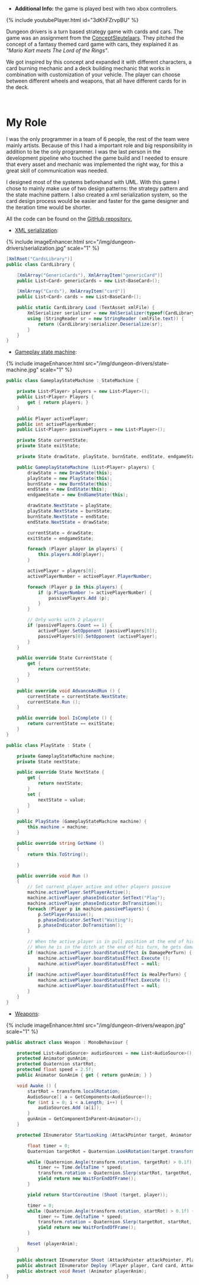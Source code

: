 <!-----
layout: post
title:  "Internship Abbey Games"
genre: "Particle editor"
dev-role: "tool development"
categories: portfolio
img: template.jpg
permalink: /internship/
---
* __Genre:__ turn based strategy game
* __Platform:__ PC/OSX
* __Role:__ tool programmer
* __Date:__ september 2016 - february 2017
* __Repository:__ [ernstluring/dungeon-drivers][github]
<!--* __Download:__ [Windows][windowsBuild] / [OSX][osxBuild]-->
* __Additional Info:__ the game is played best with two xbox controllers.

{% include youtubePlayer.html id="3dKhFZrvpBU" %}

Dungeon drivers is a turn based strategy game with cards and cars.
The game was an assignment from the [ConceptSleutelaars][conceptsleutelaars]. They pitched the concept of a fantasy themed card game with cars, they explained it as *"Mario Kart meets The Lord of the Rings"*.

We got inspired by this concept and expanded it with different characters, a card burning mechanic and a deck building mechanic that works in combination with customization of your vehicle. The player can choose between different wheels and weapons, that all have different cards for in the deck.

<br />

# My Role

I was the only programmer in a team of 6 people, the rest of the team were mainly artists. Because of this I had a important role and big responsibility in addition to be the only programmer. I was the last person in the development pipeline who touched the game build and I needed to ensure that every asset and mechanic was implemented the right way, for this a great skill of communication was needed.

I designed most of the systems beforehand with UML. With this game I chose to mainly make use of two design patterns: the strategy pattern and the state machine pattern. I also created a xml serialization system, so the card design process would be easier and faster for the game designer and the iteration time would be shorter.

All the code can be found on the [GitHub repository.][github]

* [XML serialization][cardsystem]:

{% include imageEnhancer.html src="/img/dungeon-drivers/serialization.jpg" scale="1" %}

~~~ csharp
[XmlRoot("CardsLibrary")]
public class CardLibrary {

	[XmlArray("GenericCards"), XmlArrayItem("genericCard")]
	public List<Card> genericCards = new List<BaseCard>();

	[XmlArray("Cards"), XmlArrayItem("card")]
	public List<Card> cards = new List<BaseCard>();

	public static CardLibrary Load (TextAsset xmlFile) {
		XmlSerializer serializer = new XmlSerializer(typeof(CardLibrary));
		using (StringReader sr = new StringReader (xmlFile.text)) {
			return (CardLibrary)serializer.Deserialize(sr);
		}
	}
}
~~~



* [Gameplay state machine][gameplayStateMachine]:

{% include imageEnhancer.html src="/img/dungeon-drivers/state-machine.jpg" scale="1" %}

~~~ csharp
public class GameplayStateMachine : StateMachine {

	private List<Player> players = new List<Player>();
	public List<Player> Players {
		get { return players; }
	}

	public Player activePlayer;
	public int activePlayerNumber;
	public List<Player> passivePlayers = new List<Player>();

	private State currentState;
	private State exitState;

	private State drawState, playState, burnState, endState, endgameState;

	public GameplayStateMachine (List<Player> players) {
		drawState = new DrawState(this);
		playState = new PlayState(this);
		burnState = new BurnState(this);
		endState = new EndState(this);
		endgameState = new EndGameState(this);

		drawState.NextState = playState;
		playState.NextState = burnState;
		burnState.NextState = endState;
		endState.NextState = drawState;

		currentState = drawState;
		exitState = endgameState;

		foreach (Player player in players) {
			this.players.Add(player);
		}

		activePlayer = players[0];
		activePlayerNumber = activePlayer.PlayerNumber;

		foreach (Player p in this.players) {
			if (p.PlayerNumber != activePlayerNumber) {
				passivePlayers.Add (p);
			}
		}

		// Only works with 2 players!
		if (passivePlayers.Count == 1) {
			activePlayer.SetOpponent (passivePlayers[0]);
			passivePlayers[0].SetOpponent (activePlayer);
		}
	}

	public override State CurrentState {
		get {
			return currentState;
		}
	}

	public override void AdvanceAndRun () {
		currentState = currentState.NextState;
		currentState.Run ();
	}

	public override bool IsComplete () {
		return currentState == exitState;
	}
}
~~~

~~~ csharp
public class PlayState : State {

	private GameplayStateMachine machine;
	private State nextState;

	public override State NextState {
		get {
			return nextState;
		}
		set {
			nextState = value;
		}
	}

	public PlayState (GameplayStateMachine machine) {
		this.machine = machine;
	}

	public override string GetName ()
	{
		return this.ToString();

	}

	public override void Run ()
	{
		// Set current player active and other players passive
		machine.activePlayer.SetPlayerActive();
		machine.activePlayer.phaseIndicator.SetText("Play");
		machine.activePlayer.phaseIndicator.DoTransition();
		foreach (Player p in machine.passivePlayers) {
			p.SetPlayerPassive();
			p.phaseIndicator.SetText("Waiting");
			p.phaseIndicator.DoTransition();
		}

		// When the active player is in pull position at the end of his turn, he gets health.
		// When he is in the ditch at the end of his turn, he gets damage
		if (machine.activePlayer.boardStatusEffect is DamagePerTurn) {
			machine.activePlayer.boardStatusEffect.Execute ();
			machine.activePlayer.boardStatusEffect = null;
		}
		if (machine.activePlayer.boardStatusEffect is HealPerTurn) {
			machine.activePlayer.boardStatusEffect.Execute ();
			machine.activePlayer.boardStatusEffect = null;
		}
	}
}
~~~

* [Weapons][weaponSystem]:

{% include imageEnhancer.html src="/img/dungeon-drivers/weapon.jpg" scale="1" %}

~~~ csharp
public abstract class Weapon : MonoBehaviour {

	protected List<AudioSource> audioSources = new List<AudioSource>();
	protected Animator gunAnim;
	protected Quaternion startRot;
	protected float speed = 2.5f;
	public Animator GunAnim { get { return gunAnim; } }

	void Awake () {
		startRot = transform.localRotation;
		AudioSource[] a = GetComponents<AudioSource>();
		for (int i = 0; i < a.Length; i++) {
			audioSources.Add (a[i]);
		}
		gunAnim = GetComponentInParent<Animator>();
	}

	protected IEnumerator StartLooking (AttackPointer target, Animator playerAnim, Player player) {

		float timer = 0;
		Quaternion targetRot = Quaternion.LookRotation(target.transform.position - transform.position);

		while (Quaternion.Angle(transform.rotation, targetRot) > 0.1f) {
			timer += Time.deltaTime * speed;
			transform.rotation = Quaternion.Slerp(startRot, targetRot, timer);
			yield return new WaitForEndOfFrame();
		}

		yield return StartCoroutine (Shoot (target, player));

		timer = 0;
		while (Quaternion.Angle(transform.rotation, startRot) > 0.1f) {
			timer += Time.deltaTime * speed;
			transform.rotation = Quaternion.Slerp(targetRot, startRot, timer);
			yield return new WaitForEndOfFrame();
		}

		Reset (playerAnim);
	}

	public abstract IEnumerator Shoot (AttackPointer attackPointer, Player player);
	public abstract IEnumerator Deploy (Player player, Card card, AttackPointer attackPointer, Player opponent);
	public abstract void Reset (Animator playerAnim);
}
~~~

[weaponSystem]: https://github.com/ernstluring/dungeon-drivers/tree/master/Scripts/Gameplay/Weapons
[gameplayStateMachine]: https://github.com/ernstluring/dungeon-drivers/tree/master/Scripts/Framework/TurnBased
[cardsystem]:https://github.com/ernstluring/dungeon-drivers/tree/master/Scripts/Framework/CardSystem
[windowsBuild]: https://drive.google.com/file/d/0B-0-Rr7MTDqgaWNURmpjM2tNQlk/view?usp=sharing
[osxBuild]: https://drive.google.com/file/d/0B-0-Rr7MTDqgRXlyTGFQVFBJQVU/view?usp=sharing
[conceptsleutelaars]: www.conceptsleutelaars.nl
[github]: https://github.com/ernstluring/dungeon-drivers-->
